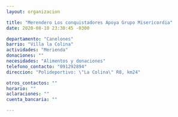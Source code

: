 ```yaml
---
layout: organizacion

title: "Merendero Los conquistadores Apoya Grupo Misericordia"
date: 2020-08-10 23:30:45 -0300

departamento: "Canelones"
barrio: "Villa la Colina"
actividades: "Merienda"
donaciones: ""
necesidades: "Alimentos y donaciones"
telefono_contacto: "091292894"
direccion: "Polideportivo: \"La Colina\" R8, km24"

otros_contactos: ""
horario: ""
aclaraciones: ""
cuenta_bancaria: ""

---
```

